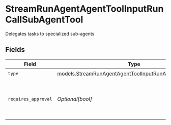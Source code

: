 # StreamRunAgentAgentToolInputRunCallSubAgentTool

Delegates tasks to specialized sub-agents


## Fields

| Field                                                                                                                    | Type                                                                                                                     | Required                                                                                                                 | Description                                                                                                              |
| ------------------------------------------------------------------------------------------------------------------------ | ------------------------------------------------------------------------------------------------------------------------ | ------------------------------------------------------------------------------------------------------------------------ | ------------------------------------------------------------------------------------------------------------------------ |
| `type`                                                                                                                   | [models.StreamRunAgentAgentToolInputRunAgentsRequestType](../models/streamrunagentagenttoolinputrunagentsrequesttype.md) | :heavy_check_mark:                                                                                                       | N/A                                                                                                                      |
| `requires_approval`                                                                                                      | *Optional[bool]*                                                                                                         | :heavy_minus_sign:                                                                                                       | Whether this tool requires approval before execution                                                                     |